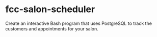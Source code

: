 # fcc-salon-scheduler

Create an interactive Bash program that uses PostgreSQL to track the customers and appointments for your salon.
